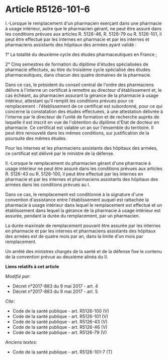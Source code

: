 # Article R5126-101-6

I.-Lorsque le remplacement d'un pharmacien exerçant dans une pharmacie à usage intérieur, autre que le pharmacien gérant, ne
peut être assuré dans les conditions prévues aux articles R. 5126-46, R. 5126-79 ou R. 5126-101, il peut être effectué par
les internes en pharmacie et par les internes et pharmaciens assistants des hôpitaux des armées ayant validé : 

1° La totalité du deuxième cycle des études pharmaceutiques en France ; 

2° Cinq semestres de formation du diplôme d'études spécialisées de pharmacie effectués, au titre du troisième cycle
spécialisé des études pharmaceutiques, dans chacun des quatre domaines de la pharmacie. 

Dans ce cas, le président du conseil central de l'ordre des pharmaciens délivre à l'interne un certificat à remettre au
directeur d'établissement et, le cas échéant, au pharmacien assurant la gérance de la pharmacie à usage intérieur, attestant
qu'il remplit les conditions prévues pour ce remplacement : l'établissement de ce certificat est subordonné, pour ce qui
concerne la constatation des études effectuées, à une attestation délivrée à l'interne par le directeur de l'unité de
formation et de recherche auprès de laquelle il est inscrit en vue de l'obtention du diplôme d'Etat de docteur en pharmacie.
Ce certificat est valable un an sur l'ensemble du territoire. Il peut être renouvelé dans les mêmes conditions, sur
justification de la poursuite des mêmes études. 

Pour les internes et les pharmaciens assistants des hôpitaux des armées, ce certificat est délivré par le ministre de la
défense. 

II.-Lorsque le remplacement du pharmacien gérant d'une pharmacie à usage intérieur ne peut être assuré dans les conditions
prévues aux articles R. 5126-43 ou R. 5126-100, il peut être effectué par les internes en pharmacie et par les internes et
pharmaciens assistants des hôpitaux des armées dans les conditions prévues au I. 

Dans ce cas, le remplacement est conditionné à la signature d'une convention d'assistance entre l'établissement auquel est
rattachée la pharmacie à usage intérieur dans lequel le remplacement est effectué et un établissement dans lequel la gérance
de la pharmacie à usage intérieur est assurée, pendant la durée du remplacement, par un pharmacien. 

La durée maximale de remplacement pouvant être assurée par les internes en pharmacie et par les internes et pharmaciens
assistants des hôpitaux des armées est de quatre mois par an, dans la limite d'un mois par remplacement. 

Un arrêté des ministres chargés de la santé et de la défense fixe le contenu de la convention prévue au deuxième alinéa du
II.

**Liens relatifs à cet article**

_Modifié par_:

  - Décret n°2017-883 du 9 mai 2017 - art. 4
  - Décret n°2017-883 du 9 mai 2017 - art. 5

_Cite_:

  - Code de la santé publique - art. R5126-100 (V)
  - Code de la santé publique - art. R5126-101 (V)
  - Code de la santé publique - art. R5126-43 (V)
  - Code de la santé publique - art. R5126-46 (V)
  - Code de la santé publique - art. R5126-79 (V)

_Anciens textes_:

  - Code de la santé publique - art. R5126-101-7 (T)
